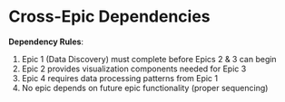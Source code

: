# Cross-Epic Dependencies

**Dependency Rules**:

1. Epic 1 (Data Discovery) must complete before Epics 2 & 3 can begin
2. Epic 2 provides visualization components needed for Epic 3
3. Epic 4 requires data processing patterns from Epic 1
4. No epic depends on future epic functionality (proper sequencing)
